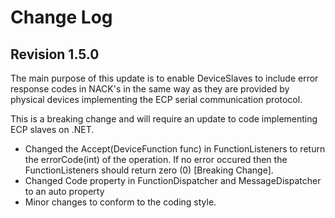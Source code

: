 # Change Log

## Revision 1.5.0

The main purpose of this update is to enable DeviceSlaves to include error response codes
in NACK's in the same way as they are provided by physical devices implementing the ECP
serial communication protocol.

This is a breaking change and will require an update to code implementing ECP slaves on .NET.

- Changed the Accept(DeviceFunction func) in FunctionListeners to return the errorCode(int) of the operation. If no error occured then the FunctionListeners should return zero (0) [Breaking Change].
- Changed Code property in FunctionDispatcher and MessageDispatcher to an auto property
- Minor changes to conform to the coding style.
